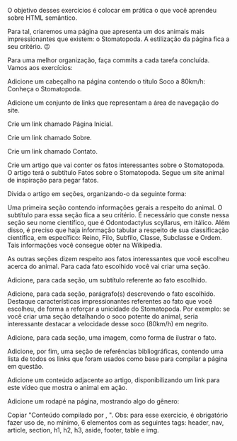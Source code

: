 O objetivo desses exercícios é colocar em prática o que você aprendeu sobre HTML semântico.

Para tal, criaremos uma página que apresenta um dos animais mais impressionantes que existem: o Stomatopoda. A estilização da página fica a seu critério. 😉

Para uma melhor organização, faça commits a cada tarefa concluída. Vamos aos exercícios:

Adicione um cabeçalho na página contendo o título Soco a 80km/h: Conheça o Stomatopoda.

Adicione um conjunto de links que representam a área de navegação do site.

Crie um link chamado Página Inicial.

Crie um link chamado Sobre.

Crie um link chamado Contato.

Crie um artigo que vai conter os fatos interessantes sobre o Stomatopoda. O artigo terá o subtítulo Fatos sobre o Stomatopoda. Segue um site animal de inspiração para pegar fatos.

Divida o artigo em seções, organizando-o da seguinte forma:

Uma primeira seção contendo informações gerais a respeito do animal. O subtítulo para essa seção fica a seu critério. É necessário que conste nessa seção seu nome científico, que é Odontodactylus scyllarus, em itálico. Além disso, é preciso que haja informação tabular a respeito de sua classificação científica, em específico: Reino, Filo, Subfilo, Classe, Subclasse e Ordem. Tais informações você consegue obter na Wikipedia.

As outras seções dizem respeito aos fatos interessantes que você escolheu acerca do animal. Para cada fato escolhido você vai criar uma seção.

Adicione, para cada seção, um subtítulo referente ao fato escolhido.

Adicione, para cada seção, parágrafo(s) descrevendo o fato escolhido. Destaque características impressionantes referentes ao fato que você escolheu, de forma a reforçar a unicidade do Stomatopoda. Por exemplo: se você criar uma seção detalhando o soco potente do animal, seria interessante destacar a velocidade desse soco (80km/h) em negrito.

Adicione, para cada seção, uma imagem, como forma de ilustrar o fato.

Adicione, por fim, uma seção de referências bibliográficas, contendo uma lista de todos os links que foram usados como base para compilar a página em questão.

Adicione um conteúdo adjacente ao artigo, disponibilizando um link para este vídeo que mostra o animal em ação.

Adicione um rodapé na página, mostrando algo do gênero:

Copiar
"Conteúdo compilado por <insere seu nome>, <ano atual>".
Obs: para esse exercício, é obrigatório fazer uso de, no mínimo, 6 elementos com as seguintes tags: header, nav, article, section, h1, h2, h3, aside, footer, table e img.